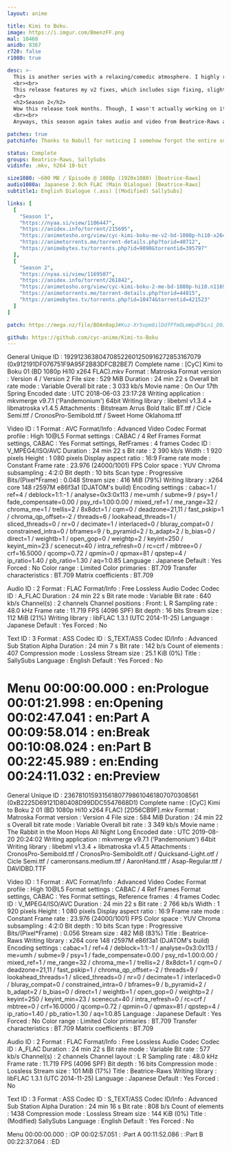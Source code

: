 ```yaml
---
layout: anime

title: Kimi to Boku.
image: https://i.imgur.com/BmenzFF.png
mal: 10460
anidb: 8367
r720: false
r1080: true

desc: >-
  This is another series with a relaxing/comedic atmosphere. I highly recommend it if you like these types of shows (such as tanaka-kun, flying witch, usagi drop, barakamon).
  <br><br>
  This release features my v2 fixes, which includes sign fixing, slight scene bleed fixing, op/ed modifications and font changes. Video/audio is from Beatrice-Raws, and the subs taken from SallySubs.
  <br>
  <h2>Season 2</h2>
  Wow this release took months. Though, I wasn't actually working on it constantly, and I was in the process of learning how to use helpful scripts. Thanks to shamil11-sama for answering all of my annoying questions and being a good sensei.
  <br><br>
  Anyways, this season again takes audio and video from Beatrice-Raws and subs from SallySubs. However episode 07 had some broken frames, so good guy Scyrous offered to fix them. He produced a rev for that episode. As for subtitles modifications, I did a little more this time. I went through every sign and improved on them. I used shiftcut and additionally looked over every line to make sure the timing is perfect. I then used the QC script to help find any other problems and fix them.

patches: true
patchinfo: Thanks to Nabull for noticing I somehow forgot the entire subtitle file in S02E06.

status: Complete
groups: Beatrice-Raws, SallySubs
vidinfo: .mkv, h264 10-bit

size1080: ~600 MB / Episode @ 1080p (1920x1080) [Beatrice-Raws]
audio1080a: Japanese 2.0ch FLAC (Main Dialogue) [Beatrice-Raws]
subtitle1: English Dialogue (.ass) [(Modified) SallySubs]

links: [
  [
    "Season 1",
    "https://nyaa.si/view/1106447",
    "https://anidex.info/torrent/215695",
    "https://animetosho.org/view/cyc-kimi-boku-me-v2-bd-1080p-hi10-x264-flac.d215695",
    "https://animetorrents.me/torrent-details.php?torid=40712",
    "https://animebytes.tv/torrents.php?id=9090&torrentid=395797"
  ],
  [
    "Season 2",
    "https://nyaa.si/view/1169507",
    "https://anidex.info/torrent/261842",
    "https://animetosho.org/view/cyc-kimi-boku-2-me-bd-1080p-hi10.n1169507",
    "https://animetorrents.me/torrent-details.php?torid=44815",
    "https://animebytes.tv/torrents.php?id=10474&torrentid=421523"
  ]
]

patch: https://mega.nz/file/BOAn0apJ#Kuz-Xr5opm8ilDdfPfmOLmWpdFbLn1_D0JIalf4n8gY

github: https://github.com/cyc-anime/Kimi-to-Boku
---
```

General
Unique ID                                : 192912363804708522601250916272853167079 (0x912191DF076751F9A95F2B83DFCB2BE7)
Complete name                            : [CyC] Kimi to Boku 01 (BD 1080p Hi10 x264 FLAC).mkv
Format                                   : Matroska
Format version                           : Version 4 / Version 2
File size                                : 529 MiB
Duration                                 : 24 min 22 s
Overall bit rate mode                    : Variable
Overall bit rate                         : 3 033 kb/s
Movie name                               : On Our 17th Spring
Encoded date                             : UTC 2018-06-03 23:17:28
Writing application                      : mkvmerge v9.7.1 ('Pandemonium') 64bit
Writing library                          : libebml v1.3.4 + libmatroska v1.4.5
Attachments                              : Bitstream Arrus Bold Italic BT.ttf / Cicle Semi.ttf / CronosPro-Semibold.ttf / Sweet Home Oklahoma.ttf

Video
ID                                       : 1
Format                                   : AVC
Format/Info                              : Advanced Video Codec
Format profile                           : High 10@L5
Format settings                          : CABAC / 4 Ref Frames
Format settings, CABAC                   : Yes
Format settings, RefFrames               : 4 frames
Codec ID                                 : V_MPEG4/ISO/AVC
Duration                                 : 24 min 22 s
Bit rate                                 : 2 390 kb/s
Width                                    : 1 920 pixels
Height                                   : 1 080 pixels
Display aspect ratio                     : 16:9
Frame rate mode                          : Constant
Frame rate                               : 23.976 (24000/1001) FPS
Color space                              : YUV
Chroma subsampling                       : 4:2:0
Bit depth                                : 10 bits
Scan type                                : Progressive
Bits/(Pixel*Frame)                       : 0.048
Stream size                              : 416 MiB (79%)
Writing library                          : x264 core 148 r2597M e86f3a1 (DJATOM's build)
Encoding settings                        : cabac=1 / ref=4 / deblock=1:1:-1 / analyse=0x3:0x113 / me=umh / subme=9 / psy=1 / fade_compensate=0.00 / psy_rd=1.00:0.00 / mixed_ref=1 / me_range=32 / chroma_me=1 / trellis=2 / 8x8dct=1 / cqm=0 / deadzone=21,11 / fast_pskip=1 / chroma_qp_offset=-2 / threads=6 / lookahead_threads=1 / sliced_threads=0 / nr=0 / decimate=1 / interlaced=0 / bluray_compat=0 / constrained_intra=0 / bframes=9 / b_pyramid=2 / b_adapt=2 / b_bias=0 / direct=1 / weightb=1 / open_gop=0 / weightp=2 / keyint=250 / keyint_min=23 / scenecut=40 / intra_refresh=0 / rc=crf / mbtree=0 / crf=16.5000 / qcomp=0.72 / qpmin=0 / qpmax=81 / qpstep=4 / ip_ratio=1.40 / pb_ratio=1.30 / aq=1:0.85
Language                                 : Japanese
Default                                  : Yes
Forced                                   : No
Color range                              : Limited
Color primaries                          : BT.709
Transfer characteristics                 : BT.709
Matrix coefficients                      : BT.709

Audio
ID                                       : 2
Format                                   : FLAC
Format/Info                              : Free Lossless Audio Codec
Codec ID                                 : A_FLAC
Duration                                 : 24 min 22 s
Bit rate mode                            : Variable
Bit rate                                 : 640 kb/s
Channel(s)                               : 2 channels
Channel positions                        : Front: L R
Sampling rate                            : 48.0 kHz
Frame rate                               : 11.719 FPS (4096 SPF)
Bit depth                                : 16 bits
Stream size                              : 112 MiB (21%)
Writing library                          : libFLAC 1.3.1 (UTC 2014-11-25)
Language                                 : Japanese
Default                                  : Yes
Forced                                   : No

Text
ID                                       : 3
Format                                   : ASS
Codec ID                                 : S_TEXT/ASS
Codec ID/Info                            : Advanced Sub Station Alpha
Duration                                 : 24 min 7 s
Bit rate                                 : 142 b/s
Count of elements                        : 407
Compression mode                         : Lossless
Stream size                              : 25.1 KiB (0%)
Title                                    : SallySubs
Language                                 : English
Default                                  : Yes
Forced                                   : No

Menu
00:00:00.000                             : en:Prologue
00:01:21.998                             : en:Opening
00:02:47.041                             : en:Part A
00:09:58.014                             : en:Break
00:10:08.024                             : en:Part B
00:22:45.989                             : en:Ending
00:24:11.032                             : en:Preview
===
General
Unique ID                                : 236781015931561807798610461807070308561 (0xB2225D69121D80408D99DDC5547668D1)
Complete name                            : [CyC] Kimi to Boku 2 01 (BD 1080p Hi10 x264 FLAC) [2D56CB9F].mkv
Format                                   : Matroska
Format version                           : Version 4
File size                                : 584 MiB
Duration                                 : 24 min 22 s
Overall bit rate mode                    : Variable
Overall bit rate                         : 3 349 kb/s
Movie name                               : The Rabbit in the Moon Hops All Night Long
Encoded date                             : UTC 2019-08-20 20:24:02
Writing application                      : mkvmerge v9.7.1 ('Pandemonium') 64bit
Writing library                          : libebml v1.3.4 + libmatroska v1.4.5
Attachments                              : CronosPro-Semibold.ttf / CronosPro-SemiboldIt.otf / Quicksand-Light.otf / Cicle Semi.ttf / cameronsans.medium.ttf / AaronHand.ttf / Asap-Regular.ttf / DAVIDBD.TTF

Video
ID                                       : 1
Format                                   : AVC
Format/Info                              : Advanced Video Codec
Format profile                           : High 10@L5
Format settings                          : CABAC / 4 Ref Frames
Format settings, CABAC                   : Yes
Format settings, Reference frames        : 4 frames
Codec ID                                 : V_MPEG4/ISO/AVC
Duration                                 : 24 min 22 s
Bit rate                                 : 2 766 kb/s
Width                                    : 1 920 pixels
Height                                   : 1 080 pixels
Display aspect ratio                     : 16:9
Frame rate mode                          : Constant
Frame rate                               : 23.976 (24000/1001) FPS
Color space                              : YUV
Chroma subsampling                       : 4:2:0
Bit depth                                : 10 bits
Scan type                                : Progressive
Bits/(Pixel*Frame)                       : 0.056
Stream size                              : 482 MiB (83%)
Title                                    : Beatrice-Raws
Writing library                          : x264 core 148 r2597M e86f3a1 (DJATOM's build)
Encoding settings                        : cabac=1 / ref=4 / deblock=1:1:-1 / analyse=0x3:0x113 / me=umh / subme=9 / psy=1 / fade_compensate=0.00 / psy_rd=1.00:0.00 / mixed_ref=1 / me_range=32 / chroma_me=1 / trellis=2 / 8x8dct=1 / cqm=0 / deadzone=21,11 / fast_pskip=1 / chroma_qp_offset=-2 / threads=9 / lookahead_threads=1 / sliced_threads=0 / nr=0 / decimate=1 / interlaced=0 / bluray_compat=0 / constrained_intra=0 / bframes=9 / b_pyramid=2 / b_adapt=2 / b_bias=0 / direct=1 / weightb=1 / open_gop=0 / weightp=2 / keyint=250 / keyint_min=23 / scenecut=40 / intra_refresh=0 / rc=crf / mbtree=0 / crf=16.0000 / qcomp=0.72 / qpmin=0 / qpmax=81 / qpstep=4 / ip_ratio=1.40 / pb_ratio=1.30 / aq=1:0.85
Language                                 : Japanese
Default                                  : Yes
Forced                                   : No
Color range                              : Limited
Color primaries                          : BT.709
Transfer characteristics                 : BT.709
Matrix coefficients                      : BT.709

Audio
ID                                       : 2
Format                                   : FLAC
Format/Info                              : Free Lossless Audio Codec
Codec ID                                 : A_FLAC
Duration                                 : 24 min 22 s
Bit rate mode                            : Variable
Bit rate                                 : 577 kb/s
Channel(s)                               : 2 channels
Channel layout                           : L R
Sampling rate                            : 48.0 kHz
Frame rate                               : 11.719 FPS (4096 SPF)
Bit depth                                : 16 bits
Compression mode                         : Lossless
Stream size                              : 101 MiB (17%)
Title                                    : Beatrice-Raws
Writing library                          : libFLAC 1.3.1 (UTC 2014-11-25)
Language                                 : Japanese
Default                                  : Yes
Forced                                   : No

Text
ID                                       : 3
Format                                   : ASS
Codec ID                                 : S_TEXT/ASS
Codec ID/Info                            : Advanced Sub Station Alpha
Duration                                 : 24 min 16 s
Bit rate                                 : 808 b/s
Count of elements                        : 1438
Compression mode                         : Lossless
Stream size                              : 144 KiB (0%)
Title                                    : (Modified) SallySubs
Language                                 : English
Default                                  : Yes
Forced                                   : No

Menu
00:00:00.000                             : :OP
00:02:57.051                             : :Part A
00:11:52.086                             : :Part B
00:22:37.064                             : :ED
